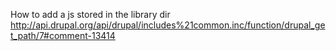 How to add a js stored in the library dir   
http://api.drupal.org/api/drupal/includes%21common.inc/function/drupal_get_path/7#comment-13414